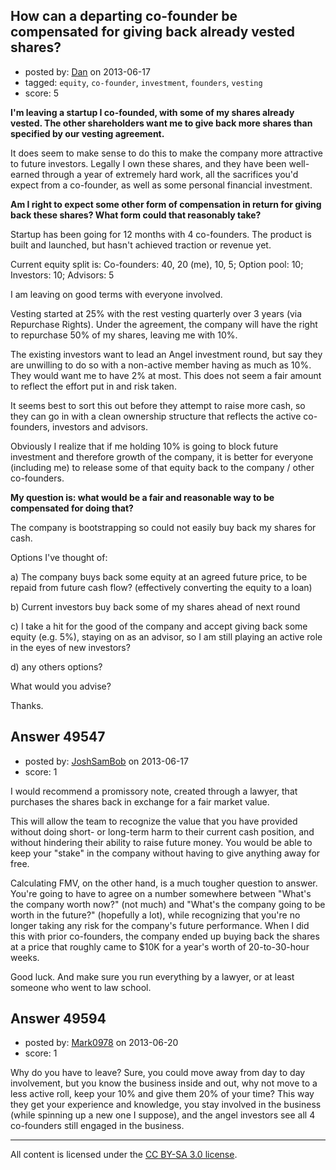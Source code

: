## How can a departing co-founder be compensated for giving back already vested shares?

- posted by: [Dan](https://stackexchange.com/users/-1/26662-dan) on 2013-06-17
- tagged: `equity`, `co-founder`, `investment`, `founders`, `vesting`
- score: 5

**I'm leaving a startup I co-founded, with some of my shares already vested. The other shareholders want me to give back more shares than specified by our vesting agreement.**

It does seem to make sense to do this to make the company more attractive to future investors. Legally I own these shares, and they have been well-earned through a year of extremely hard work, all the sacrifices you'd expect from a co-founder, as well as some personal financial investment.

**Am I right to expect some other form of compensation in return for giving back these shares? What form could that reasonably take?**

Startup has been going for 12 months with 4 co-founders. The product is built and launched, but hasn't achieved traction or revenue yet.

Current equity split is: Co-founders: 40, 20 (me), 10, 5; Option pool: 10; Investors: 10; Advisors: 5

I am leaving on good terms with everyone involved.

Vesting started at 25% with the rest vesting quarterly over 3 years (via Repurchase Rights). Under the agreement, the company will have the right to repurchase 50% of my shares, leaving me with 10%.

The existing investors want to lead an Angel investment round, but say they are unwilling to do so with a non-active member having as much as 10%. They would want me to have 2% at most. This does not seem a fair amount to reflect the effort put in and risk taken.

It seems best to sort this out before they attempt to raise more cash, so they can go in with a clean ownership structure that reflects the active co-founders, investors and advisors.

Obviously I realize that if me holding 10% is going to block future investment and therefore growth of the company, it is better for everyone (including me) to release some of that equity back to the company / other co-founders.

**My question is: what would be a fair and reasonable way to be compensated for doing that?**

The company is bootstrapping so could not easily buy back my shares for cash.

Options I've thought of:

a) The company buys back some equity at an agreed future price, to be repaid from future cash flow? (effectively converting the equity to a loan)

b) Current investors buy back some of my shares ahead of next round

c) I take a hit for the good of the company and accept giving back some equity (e.g. 5%), staying on as an advisor, so I am still playing an active role in the eyes of new investors?

d) any others options?

What would you advise?

Thanks.


## Answer 49547

- posted by: [JoshSamBob](https://stackexchange.com/users/-1/940-joshsambob) on 2013-06-17
- score: 1

I would recommend a promissory note, created through a lawyer, that purchases the shares back in exchange for a fair market value. 

This will allow the team to recognize the value that you have provided without doing short- or long-term harm to their current cash position, and without hindering their ability to raise future money. You would be able to keep your "stake" in the company without having to give anything away for free.

Calculating FMV, on the other hand, is a much tougher question to answer. You're going to have to agree on a number somewhere between "What's the company worth now?" (not much) and "What's the company going to be worth in the future?" (hopefully a lot), while recognizing that you're no longer taking any risk for the company's future performance. When I did this with prior co-founders, the company ended up buying back the shares at a price that roughly came to $10K for a year's worth of 20-to-30-hour weeks.

Good luck. And make sure you run everything by a lawyer, or at least someone who went to law school. 


## Answer 49594

- posted by: [Mark0978](https://stackexchange.com/users/-1/10006-mark0978) on 2013-06-20
- score: 1

Why do you have to leave?  Sure, you could move away from day to day involvement, but you know the business inside and out, why not move to a less active roll, keep your 10% and give them 20% of your time?  This way they get your experience and knowledge, you stay involved in the business (while spinning up a new one I suppose), and the angel investors see all 4 co-founders still engaged in the business.



---

All content is licensed under the [CC BY-SA 3.0 license](https://creativecommons.org/licenses/by-sa/3.0/).
